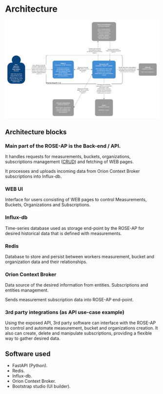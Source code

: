 # Architecture


![Architecture](images/architecture.png)

## Architecture blocks

### Main part of the ROSE-AP is the **Back-end / API**.

It handles requests for measurements, buckets, organizations, subscriptions management ([CRUD](https://en.wikipedia.org/wiki/Create,_read,_update_and_delete)) and fetching of WEB pages.

It processes and uploads incoming data from Orion Context Broker subscriptions into Influx-db. 

### WEB UI

Interface for users consisting of WEB pages to control Measurements, Buckets, Organizations and Subscriptions.

### Influx-db

Time-series database used as storage end-point by the ROSE-AP for desired historical data that is defined with measurements.

### Redis

Database to store and persist between workers measurement, bucket and organization data and their relationships.

### Orion Context Broker

Data source of the desired information from entities. Subscriptions and entities management. 

Sends measurement subscription data into ROSE-AP end-point.

### 3rd party integrations (as API use-case example)

Using the exposed API, 3rd party software can interface with the ROSE-AP to control and automate measurement, bucket and organizations creation. It also can create, delete and manipulate subscriptions, providing a flexible way to gather desired data.

## Software used
- FastAPI (Python).
- Redis.
- Influx-db.
- Orion Context Broker.
- Bootstrap studio (UI builder).
